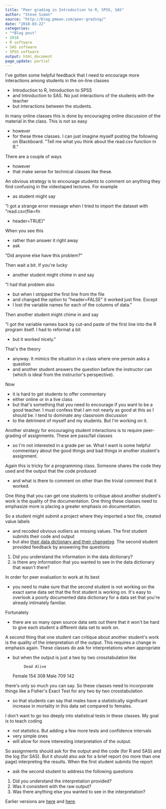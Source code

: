```yaml
---
title: "Peer grading in Introduction to R, SPSS, SAS"
author: "Steve Simon"
source: "http://blog.pmean.com/peer-grading/"
date: "2018-03-22"
categories:
- "*Blog post"
- 2018
- R software
- SAS software
- SPSS software
output: html_document
page_update: partial
---
```


I've gotten some helpful feedback that I need to encourage more
interactions among students in the on-line classes
- Introduction to R,
Introduction to SPSS
- and Introduction to SAS. No just interactions of
the students with the teacher
- but interactions between the students.

In many online classes this is done by encouraging online discussion of
the material in the class. This is not so easy
- however
- for these three
classes. I can just imagine myself posting the following on Blackboard.
"Tell me what you think about the read.csv function in R."

There are a couple of ways
- however
- that make sense for technical
classes like these.

<!---More--->

An obvious strategy is to encourage students to comment on anything they
find confusing in the videotaped lectures. For example
- as student might
say

"I got a strange error message when I tried to import the dataset with
"read.csv(file=fn
- header=TRUE)"

When you see this
- rather than answer it right away
- ask

"Did anyone else have this problem?"

Then wait a bit. If you're lucky
- another student might chime in and say

"I had that problem also
- but when I stripped the first line from the
file
- and changed the option to "header=FALSE" it worked just fine.
Except
- I lost the variable names for each of the columns of data."

Then another student might chime in and say

"I got the variable names back by cut-and paste of the first line into
the R program itself. I had to reformat a bit
- but it worked nicely."

That's the theory
- anyway. It mimics the situation in a class where one
person asks a question
- and another student answers the question before
the instructor can (which is ideal from the instructor's perspective).

Now
- it is hard to get students to offer commentary
- either online or in
a live class
- but that's something that you need to encourage if you
want to be a good teacher. I must confess that I am not nearly as good
at this as I should be. I tend to dominate any classroom discussion
- to
the detriment of myself and my students. But I'm working on it.

Another strategy for encouraging student interactions is to require
peer-grading of assignments. These are pass/fail classes
- so I'm not
interested in a grade per se. What I want is some helpful commentary
about the good things and bad things in another student's assignment.

Again this is tricky for a programming class. Someone shares the code
they used and the output that the code produced
- and what is there to
comment on other than the trivial comment that it worked.

One thing that you can get one students to critique about another
student's work is the quality of the documentation. One thing these
classes need to emphasize more is placing a greater emphasis on
documentation.

So a student might submit a project where they imported a text file,
created value labels
- and recoded obvious outliers as missing values.
The first student submits their code and output
- but also [their data
dictionary and their changelog](../changes-to-classes/index.html). The
second student provided feedback by answering the questions

1.  Did you understand the information in the data dictionary?
2.  is there any information that you wanted to see in the data
    dictionary that wasn't there?

In order for peer evaluation to work at its best
- you need to make sure
that the second student is not working on the exact same data set that
the first student is working on. It's easy to overlook a poorly
documented data dictionary for a data set that you're already intimately
familiar.

Fortunately
- there are so many open source data sets out there that it
won't be hard to give each student a different data set to work on.

A second thing that one student can critique about another student's
work is the quality of the interpretation of the output. This requires a
change in emphasis again. These classes do ask for interpretations when
appropriate
- but when the output is just a two by two crosstabulation
like

           Dead Alive
    Female  154   308
    Male    709   142

there's only so much you can say. So these classes need to incorporate
things like a Fisher's Exact Test for any two by two crosstabulation
- so
that students can say that males have a statistically significant
increase in mortality in this data set compared to females.

I don't want to go too deeply into statistical tests in these classes.
My goal is to teach coding
- not statistics. But adding a few more tests
and confidence intervals
- very simple ones
- will allow for more
interesting interpretation of the output.

So assignments should ask for the output and the code (for R and SAS)
and the log (for SAS). But it should also ask for a brief report (no
more than one page) interpreting the results. When the first student
submits the report
- ask the second student to address the following
questions

1.  Did you understand the interpretation provided?
2.  Was it consistent with the raw output?
3.  Was there anything else you wanted to see in the interpretation?


Earlier versions are [here][sim1] and [here][sim2].
 
[sim1]: http://blog.pmean.com/peer-grading/
[sim2]: http://new.pmean.com/peer-grading/
 
